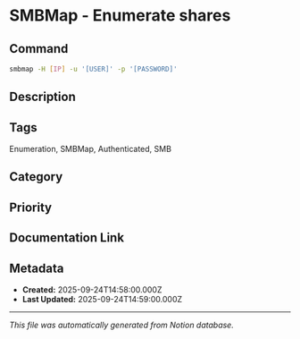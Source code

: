 # SMBMap - Enumerate shares

## Command
```bash
smbmap -H [IP] -u '[USER]' -p '[PASSWORD]'
```

## Description


## Tags
Enumeration, SMBMap, Authenticated, SMB

## Category


## Priority


## Documentation Link


## Metadata
- **Created:** 2025-09-24T14:58:00.000Z
- **Last Updated:** 2025-09-24T14:59:00.000Z

---
*This file was automatically generated from Notion database.*